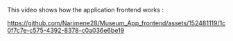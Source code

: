This video shows how the application frontend works :


https://github.com/Narimene28/Museum_App_frontend/assets/152481119/1c0f7c7e-c575-4392-8378-c0a036e6be19
